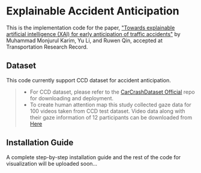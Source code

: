 # Explainable Accident Anticipation
This is the implementation code for the paper, <a href="https://arxiv.org/pdf/2108.00273.pdf7"> "Towards explainable artificial intelligence (XAI) for early anticipation of traffic accidents"</a> by Muhammad Monjurul Karim, Yu Li, and Ruwen Qin, accepted at Transportation Research Record.</p>

## Dataset
This code currently support CCD dataset for accident anticipation. 
> * For CCD dataset, please refer to the [CarCrashDataset Official](https://github.com/Cogito2012/CarCrashDataset) repo for downloading and deployment.
> * To create human attention map this study collected gaze data for 100 videos taken from CCD test dataset. Video data along with their gaze information of 12 participants can be downloaded from [Here](https://drive.google.com/drive/folders/17F_wyVg5sQP-Vln93qHS17l-9AjEQsBG?usp=sharing)

## Installation Guide
A complete step-by-step installation guide and the rest of the code for visualization will be uploaded soon...
